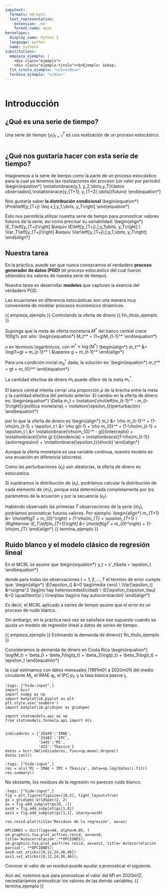 ```yaml
---
jupytext:
  formats: md:myst
  text_representation:
    extension: .md
    format_name: myst
kernelspec:
  display_name: Python 3
  language: python
  name: python3
substitutions:
  empieza_ejemplo: |
    <div class="ejemplo">
    <div class="ejemplo-titulo"><b>Ejemplo: &nbsp;
  fin_titulo_ejemplo: "</b></div>"
  termina_ejemplo: "</div>"
---
```



```{include} ../math-definitions.md
```

# Introducción



## ¿Qué es una serie de tiempo?
Una serie de tiempo $\{y_t\}_{t=1}^T$ es una realización de un proceso estocástico.

```{image} ./figures/serie-no-estacionaria.png
```

## ¿Qué nos gustaría hacer con esta serie de tiempo?

Imaginemos a la serie de tiempo como la parte de un proceso estocástico para la cual ya tenemos las realizaciones del proceso (un valor por período)
\begin{equation*}
\notationbrace{y_1, y_2,\dots,y_T}{datos observados},\notationbrace{y_{T+1}, y_{T+2},\dots}{futuro}
\end{equation*}

Nos gustaría saber **la distribución condicional**
\begin{equation*}
\Prob\left[y_{T+j} \leq x\;|\;y_1,\dots, y_T\right]
\end{equation*}

Esto nos permitiría utilizar nuestra serie de tiempo para pronosticar valores futuros de la serie, así como precisar su variabilidad:
\begin{align*}
\E_T\left[y_{T+j}\right] &\equiv \E\left[y_{T+j}\;|\;y_1\dots, y_T\right] \\
\Var_T\left[y_{T+j}\right] &\equiv \Var\left[y_{T+j}\;|\;y_1,\dots, y_T\right]
\end{align*}



## Nuestra tarea

En la práctica, puede ser que nunca conozcamos el verdadero **proceso generador de datos (PGD)** (el proceso estocástico del cual fueron obtenidos los valores de nuestra serie de tiempo).

Nuestra tarea es desarrollar **modelos** que capturen la esencia del verdadero PGD.

Las ecuaciones en diferencia estocásticas son una manera muy conveniente de modelar procesos económicos dinámicos.


{{ empieza_ejemplo }} Controlando la oferta de dinero {{ fin_titulo_ejemplo }}
<!-- %basado en Enders 2015 p48-49 -->

Suponga que la meta de oferta monetaria $M^*$ del banco central crece 100g\% por año:
\begin{equation*}
M_t^* = (1+g)M_{t-1}^*
\end{equation*}

o en términos logarítmicos, con $m^*\equiv \log\left(M^*\right)$
\begin{align*}
m_t^* &= \log(1+g) + m_{t-1}^* \\
      &\approx g + m_{t-1}^*
\end{align*}

Para una condición inicial $m_0^*$ dada, la solución es:
\begin{equation*}
m_t^* = gt + m_{0}^*
\end{equation*}


La cantidad efectiva de dinero $m_t$ puede diferir de la meta $m_t^*$.

El banco central intenta cerrar una proporción $\rho$ de la brecha entre la meta y la cantidad efectiva del período anterior. El cambio en la oferta de dinero es:
\begin{equation*}
\Delta m_t = \notation{\rho\left(m_{t-1}^* - m_{t-1}\right)}{política monetaria} + \notation{\epsilon_t}{perturbación}
\end{equation*}

por lo que la oferta de dinero es
\begin{align*}
m_t &= \rho m_{t-1}^* + (1-\rho)m_{t-1} + \epsilon_t \\
    &= \rho g(t-1) + \rho m_{0}^* + (1-\rho)m_{t-1} + \epsilon_t \\
    &= \notationbrace{\rho(m_{0}^* - g)}{intercepto} + \notationbrace{(\rho g) t}{tendencia} + \notationbrace{(1-\rho)m_{t-1}}{autorregresivo} + \notationbrace{\epsilon_t}{shock}
\end{align*}

Aunque la oferta monetaria es una variable continua, nuestro modelo es una ecuación en diferencia (discreta).

Como las perturbaciones $\left\{\epsilon_t\right\}$ son aleatorias, la oferta de dinero es estocástica.

Si supiéramos la distribución de $\left\{\epsilon_t\right\}$, podríamos calcular la distribución de cada elemento de $\left\{m_t\right\}$, porque está determinada completamente por los parámetros de la ecuación y por la secuencia $\left\{\epsilon_t\right\}$.

Habiendo observado las primeras $T$ observaciones de la serie $\left\{m_t\right\}$, podríamos pronosticar futuros valores. Por ejemplo:
\begin{align*}
m_{T+1} &= \rho\left(gT + m_{0}^*\right) + (1-\rho)m_{T} + \epsilon_{T+1} \\
\Rightarrow \E_T\left[m_{T+1}\right]  &= \rho\left(gT + m_{0}^*\right) + (1-\rho)m_{T}
\end{align*}
{{ termina_ejemplo }}

## Ruido blanco y el modelo clásico de regresión lineal

En el MCRL se asume que
\begin{equation*}
y_t = x'_t\beta + \epsilon_t
\end{equation*}

donde para todas las observaciones $t=1,2,\dots,T$ el término de error cumple que:
\begin{align*}
  \E[\epsilon_t]              &=0 \tag{media cero} \\
  \Var[\epsilon_t]            &=\sigma^2 \tag{no hay heteroscedasticidad} \\
  \E[\epsilon_t\epsilon_\tau] &=0 \quad\text{si } t\neq\tau \tag{no hay autocorrelación}
\end{align*}

Es decir, el MCRL aplicado a series de tiempo asume que el error es un proceso de ruido blanco.

Sin embargo, en la práctica rara vez se satisface ese supuesto cuando se ajusta un modelo de regresión lineal a datos de series de tiempo.


{{ empieza_ejemplo }} Estimando la demanda de dinero{{ fin_titulo_ejemplo }}
<!-- %basado en Greene 2018, p. 981 -->
Consideremos la demanda de dinero en Costa Rica
\begin{equation*}
\log(M_t) = \beta_0 + \beta_1\log(q_t) + \beta_2\log(p_t) + \beta_3\log(i_t) + \epsilon_t
\end{equation*}

la cual estimamos con datos mensuales (1991m01 a 2020m01) del medio circulante $M_t$, el IMAE $q_t$, el IPC $p_t$, y la tasa básica pasiva $i_t$.

```{code-cell} ipython3
:tags: ["hide-input",]
import bccr
import numpy as np
import matplotlib.pyplot as plt
plt.style.use('seaborn')
import matplotlib.gridspec as gridspec

import statsmodels.api as sm
from statsmodels.formula.api import ols


indicadores = {'35449':'IMAE',
               '25482':'IPC',
               '1445':'M1',
               '423':'Tbasica'}
datos = bccr.SW(indicadores, func=np.mean).dropna()
datos.tail()
```

```{code-cell} ipython3
:tags: ["hide-input",]
res = ols('M1 ~ IMAE + IPC + Tbasica', data=np.log(datos)).fit()
res.summary()
```


No obstante, los residuos de la regresión no parecen ruido blanco.

```{code-cell} ipython3
:tags: ["hide-input",]
fig = plt.figure(figsize=[10,5], tight_layout=True)
gs = gridspec.GridSpec(2, 2)
ax = fig.add_subplot(gs[0, :])
axs0 = fig.add_subplot(gs[1,0])
axs1 = fig.add_subplot(gs[1,1], sharey=axs0)

res.resid.plot(title='Residuos de la regresión', ax=ax)

OPCIONES = dict(lags=48, alpha=0.05, )
sm.graphics.tsa.plot_acf(res.resid, ax=axs0, title='Autocorrelación',**OPCIONES);
sm.graphics.tsa.plot_pacf(res.resid, ax=axs1, title='Autocorrelación parcial', **OPCIONES);
axs0.set_xticks([0,12,24,36,48])
axs1.set_xticks([0,12,24,36,48]);
```

Conocer el valor de un residuo puede ayudar a pronosticar el siguiente.

Aún así, notemos que para pronosticar el valor del M1 en 2020m12, necesitaríamos pronosticar los valores de las demás variables.
{{ termina_ejemplo }}
